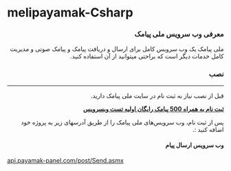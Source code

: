 # melipayamak-Csharp

<div dir='rtl'>

### معرفی وب سرویس ملی پیامک
ملی پیامک یک وب سرویس کامل برای ارسال و دریافت پیامک و پیامک صوتی و مدیریت کامل خدمات دیگر است که براحتی میتوانید از آن استفاده کنید.

### نصب
<hr>
<p>قبل از نصب نیاز به ثبت نام در سایت ملی پیامک دارید.</p>

[**ثبت نام به همراه 500 پیامک رایگان اولیه تست وبسرویس**](http://www.melipayamak.com/)

<p>پس از ثبت نام، وب سرویس‌های ملی پیامک را از طریق آدرسهای زیر به پروژه خود اضافه کنید :.</p>

</div>

<div dir='rtl'>
  
#### وب سرویس ارسال پیام

</div>

<p><a href="http://api.payamak-panel.com/post/Send.asmx">api.payamak-panel.com/post/Send.asmx</a></p>

